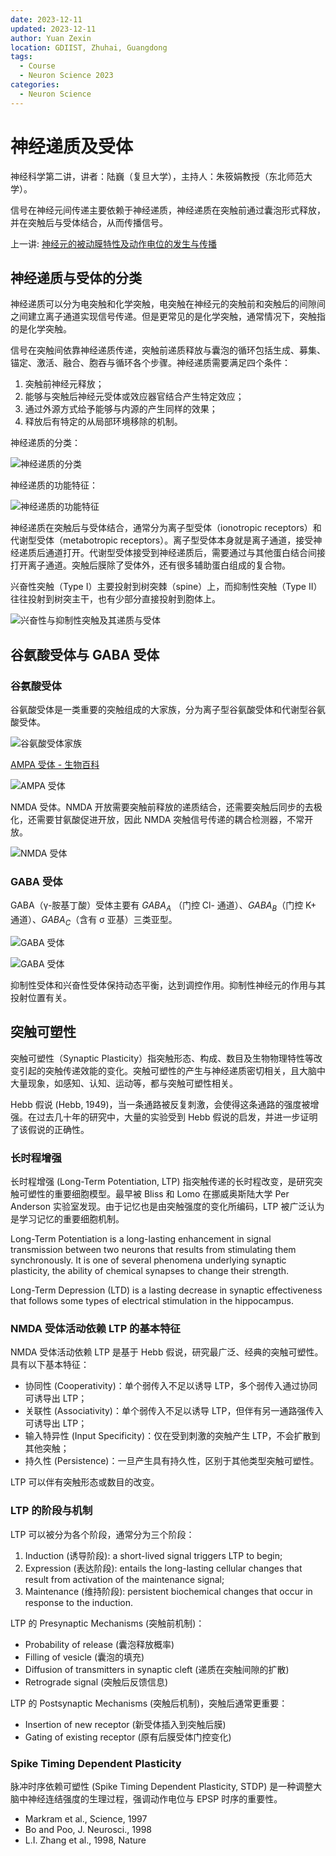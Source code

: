 ```yaml
---
date: 2023-12-11
updated: 2023-12-11
author: Yuan Zexin
location: GDIIST, Zhuhai, Guangdong
tags:
  - Course
  - Neuron Science 2023
categories:
  - Neuron Science
---
```


# 神经递质及受体

神经科学第二讲，讲者：陆巍（复旦大学），主持人：朱筱娟教授（东北师范大学）。

信号在神经元间传递主要依赖于神经递质，神经递质在突触前通过囊泡形式释放，并在突触后与受体结合，从而传播信号。

<!-- end -->

上一讲: [神经元的被动膜特性及动作电位的发生与传播](../10/neuron-electrical-activity.md)

## 神经递质与受体的分类

神经递质可以分为电突触和化学突触，电突触在神经元的突触前和突触后的间隙间之间建立离子通道实现信号传递。但是更常见的是化学突触，通常情况下，突触指的是化学突触。

信号在突触间依靠神经递质传递，突触前递质释放与囊泡的循环包括生成、募集、锚定、激活、融合、胞吞与循环各个步骤。神经递质需要满足四个条件：

1. 突触前神经元释放；
2. 能够与突触后神经元受体或效应器官结合产生特定效应；
3. 通过外源方式给予能够与内源的产生同样的效果；
4. 释放后有特定的从局部环境移除的机制。

神经递质的分类：

![神经递质的分类](./assets/neurotransmitters-classes.png)

神经递质的功能特征：

![神经递质的功能特征](./assets/neurotransmitters-functions.png)

神经递质在突触后与受体结合，通常分为离子型受体（ionotropic receptors）和代谢型受体（metabotropic receptors）。离子型受体本身就是离子通道，接受神经递质后通道打开。代谢型受体接受到神经递质后，需要通过与其他蛋白结合间接打开离子通道。突触后膜除了受体外，还有很多辅助蛋白组成的复合物。

兴奋性突触（Type I）主要投射到树突棘（spine）上，而抑制性突触（Type II）往往投射到树突主干，也有少部分直接投射到胞体上。

![兴奋性与抑制性突触及其递质与受体](./assets/synapse-types.png)

## 谷氨酸受体与 GABA 受体

### 谷氨酸受体

谷氨酸受体是一类重要的突触组成的大家族，分为离子型谷氨酸受体和代谢型谷氨酸受体。

![谷氨酸受体家族](./assets/glutamate-receptor-subtypes.png)

[AMPA 受体 - 生物百科](https://wiki.bioguider.com/doc-view-8296.html)

![AMPA 受体](./assets/AMPA.jpg)

NMDA 受体。NMDA 开放需要突触前释放的递质结合，还需要突触后同步的去极化，还需要甘氨酸促进开放，因此 NMDA 突触信号传递的耦合检测器，不常开放。

![NMDA 受体](./assets/NMDA.jpg)

### GABA 受体

GABA（γ-胺基丁酸）受体主要有 $GABA_A$ （门控 Cl- 通道）、$GABA_B$（门控 K+ 通道）、$GABA_C$（含有 σ 亚基）三类亚型。

![GABA 受体](./assets/GABA.png)

![GABA 受体](./assets/GABA-2.png)

抑制性受体和兴奋性受体保持动态平衡，达到调控作用。抑制性神经元的作用与其投射位置有关。

## 突触可塑性

突触可塑性（Synaptic Plasticity）指突触形态、构成、数目及生物物理特性等改变引起的突触传递效能的变化。突触可塑性的产生与神经递质密切相关，且大脑中大量现象，如感知、认知、运动等，都与突触可塑性相关。

Hebb 假说 (Hebb, 1949)，当一条通路被反复刺激，会使得这条通路的强度被增强。在过去几十年的研究中，大量的实验受到 Hebb 假说的启发，并进一步证明了该假说的正确性。

### 长时程增强

长时程增强 (Long-Term Potentiation, LTP) 指突触传递的长时程改变，是研究突触可塑性的重要细胞模型。最早被 Bliss 和 Lomo 在挪威奥斯陆大学 Per Anderson 实验室发现。由于记忆也是由突触强度的变化所编码，LTP 被广泛认为是学习记忆的重要细胞机制。

Long-Term Potentiation is a long-lasting enhancement in signal transmission between two neurons that results from stimulating them synchronously. It is one of several phenomena underlying synaptic plasticity, the ability of chemical synapses to change their strength. 

Long-Term Depression (LTD) is a lasting decrease in synaptic effectiveness that follows some types of electrical stimulation in the hippocampus.

### NMDA 受体活动依赖 LTP 的基本特征

NMDA 受体活动依赖 LTP 是基于 Hebb 假说，研究最广泛、经典的突触可塑性。具有以下基本特征：

- 协同性 (Cooperativity)：单个弱传入不足以诱导 LTP，多个弱传入通过协同可诱导出 LTP；
- 关联性 (Associativity)：单个弱传入不足以诱导 LTP，但伴有另一通路强传入可诱导出 LTP；
- 输入特异性 (Input Specificity)：仅在受到刺激的突触产生 LTP，不会扩散到其他突触；
- 持久性 (Persistence)：一旦产生具有持久性，区别于其他类型突触可塑性。

LTP 可以伴有突触形态或数目的改变。

### LTP 的阶段与机制

LTP 可以被分为各个阶段，通常分为三个阶段：

1. Induction (诱导阶段): a short-lived signal triggers LTP to begin;
2. Expression (表达阶段): entails the long-lasting cellular changes that result from activation of the maintenance signal;
3. Maintenance (维持阶段): persistent biochemical changes that occur in response to the induction.

LTP 的 Presynaptic Mechanisms (突触前机制)：

- Probability of release (囊泡释放概率)
- Filling of vesicle (囊泡的填充)
- Diffusion of transmitters in synaptic cleft (递质在突触间隙的扩散)
- Retrograde signal (突触后反馈信息)

LTP 的 Postsynaptic Mechanisms (突触后机制)，突触后通常更重要：

- Insertion of new receptor (新受体插入到突触后膜)
- Gating of existing receptor (原有后膜受体门控变化)

### Spike Timing Dependent Plasticity

脉冲时序依赖可塑性 (Spike Timing Dependent Plasticity, STDP) 是一种调整大脑中神经连结强度的生理过程，强调动作电位与 EPSP 时序的重要性。

- Markram et al., Science, 1997
- Bo and Poo, J. Neurosci., 1998
- L.I. Zhang et al., 1998, Nature
